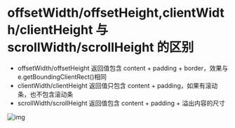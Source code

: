 # offsetWidth/offsetHeight,clientWidth/clientHeight 与 scrollWidth/scrollHeight 的区别

* offsetWidth/offsetHeight 返回值包含 content + padding + border，效果与e.getBoundingClientRect()相同
* clientWidth/clientHeight 返回值只包含 content + padding，如果有滚动条，也不包含滚动条
* scrollWidth/scrollHeight 返回值包含 content + padding + 溢出内容的尺寸

![img](https://github.com/qiu-deqing/FE-interview/raw/master/img/element-size.png)